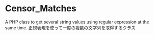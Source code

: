 Censor_Matches
==============

A PHP class to get several string values using regular expression at the same time. 正規表現を使って一度の複数の文字列を取得するクラス
